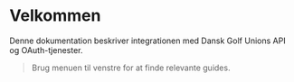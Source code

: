 # Velkommen

Denne dokumentation beskriver integrationen med Dansk Golf Unions API og OAuth-tjenester.

> Brug menuen til venstre for at finde relevante guides.
